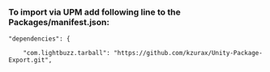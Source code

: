 

### To import via UPM add following line to the Packages/manifest.json:


```
"dependencies": {    

    "com.lightbuzz.tarball": "https://github.com/kzurax/Unity-Package-Export.git",

```

